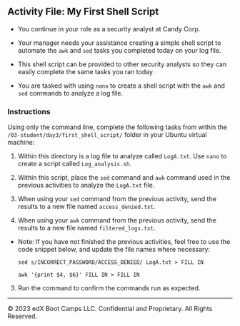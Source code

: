 ## Activity File: My First Shell Script   
  
- You continue in your role as a security analyst at Candy Corp.

- Your manager needs your assistance creating a simple shell script to automate the `awk` and `sed` tasks you completed today on your log file.

- This shell script can be provided to other security analysts so they can easily complete the same tasks you ran today.

- You are tasked with using `nano` to create a shell script with the `awk` and `sed` commands to analyze a log file.

### Instructions

Using only the command line, complete the following tasks from within the `/03-student/day3/first_shell_script/` folder in your Ubuntu virtual machine:
  
1. Within this directory is a log file to analyze called `LogA.txt`. Use `nano` to create a script called `Log_analysis.sh`.

2. Within this script, place the `sed` command and `awk` command used in the previous activities to analyze the `LogA.txt` file.

3. When using your `sed` command from the previous activity, send the results to a new file named `access_denied.txt`. 

4. When using your `awk` command from the previous activity, send the results to a new file named `filtered_logs.txt`. 

- Note: If you have not finished the previous activities, feel free to use the code snippet below, and update the file names where necessary:

      sed s/INCORRECT_PASSWORD/ACCESS_DENIED/ LogA.txt > FILL IN

      awk '{print $4, $6}' FILL IN > FILL IN

3. Run the command to confirm the commands run as expected.
    
--- 

© 2023 edX Boot Camps LLC. Confidential and Proprietary. All Rights Reserved.
